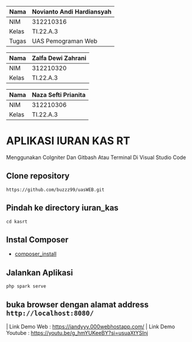 | Nama      | Novianto Andi Hardiansyah |
| ----------- | ----------- |
| NIM     | 312210316       |
| Kelas   | TI.22.A.3        |
| Tugas   | UAS Pemograman Web        |

| Nama      | Zalfa Dewi Zahrani |
| ----------- | ----------- |
| NIM     | 312210320       |
| Kelas   | TI.22.A.3        |

| Nama      | Naza Sefti Prianita |
| ----------- | ----------- |
| NIM     | 312210306       |
| Kelas   | TI.22.A.3        |

# APLIKASI IURAN KAS RT
Menggunakan CoIgniter Dan Gitbash Atau Terminal Di Visual Studio Code
## Clone repository
```
https://github.com/buzzz99/uasWEB.git
```
## Pindah ke directory iuran_kas
```
cd kasrt
```
## Instal Composer
* [composer_install](https://getcomposer.org/Composer-Setup.exe)
## Jalankan Aplikasi
```
php spark serve
```
## buka browser dengan alamat address ```http://localhost:8080/```
| Link Demo Web  : https://iandyyy.000webhostapp.com/
| Link Demo Youtube  : https://youtu.be/g_hmYUKeeBY?si=usuaXtYSInj
